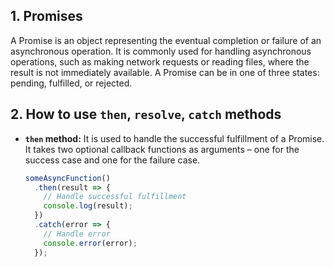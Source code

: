 ## 1. Promises
A Promise is an object representing the eventual completion or failure of an asynchronous operation. It is commonly used for handling asynchronous operations, such as making network requests or reading files, where the result is not immediately available. A Promise can be in one of three states: pending, fulfilled, or rejected.

## 2. How to use `then`, `resolve`, `catch` methods
- **`then` method:** It is used to handle the successful fulfillment of a Promise. It takes two optional callback functions as arguments – one for the success case and one for the failure case.

  ```javascript
  someAsyncFunction()
    .then(result => {
      // Handle successful fulfillment
      console.log(result);
    })
    .catch(error => {
      // Handle error
      console.error(error);
    });
```
